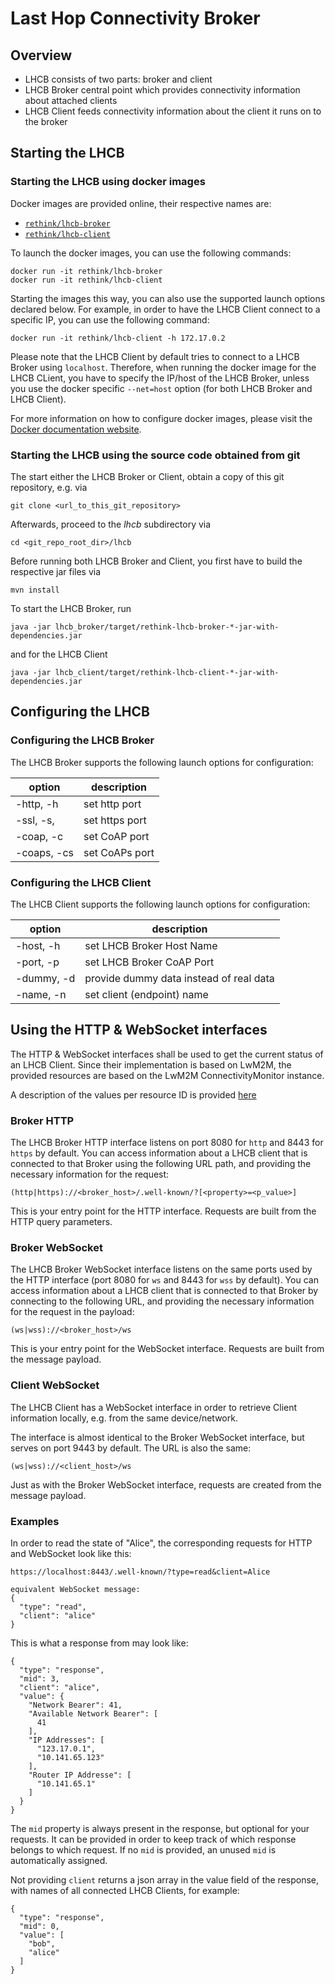 # Last Hop Connectivity Broker

## Overview

  * LHCB consists of two parts: broker and client 
  * LHCB Broker central point which provides connectivity information about attached clients
  * LHCB Client feeds connectivity information about the client it runs on to the broker

## Starting the LHCB

### Starting the LHCB using docker images

Docker images are provided online, their respective names are:

* [`rethink/lhcb-broker`](https://hub.docker.com/r/rethink/lhcb-broker/)
* [`rethink/lhcb-client`](https://hub.docker.com/r/rethink/lhcb-client/)

To launch the docker images, you can use the following commands:
```
docker run -it rethink/lhcb-broker
docker run -it rethink/lhcb-client
```
Starting the images this way, you can also use the supported launch options declared below. For example, in order to have the LHCB Client connect to a specific IP, you can use the following command:
```
docker run -it rethink/lhcb-client -h 172.17.0.2
```
Please note that the LHCB Client by default tries to connect to a LHCB Broker using `localhost`. Therefore, when running the docker image for the LHCB CLient, you have to specify the IP/host of the LHCB Broker, unless you use the docker specific `--net=host` option (for both LHCB Broker and LHCB Client).

For more information on how to configure docker images, please visit the [Docker documentation website](https://docs.docker.com/).

### Starting the LHCB using the source code obtained from git

The start either the LHCB Broker or Client, obtain a copy of this git repository, e.g. via
```
git clone <url_to_this_git_repository>
```

Afterwards, proceed to the *lhcb* subdirectory via
```
cd <git_repo_root_dir>/lhcb
```

Before running both LHCB Broker and Client, you first have to build the respective jar files via
```
mvn install
```

To start the LHCB Broker, run
```
java -jar lhcb_broker/target/rethink-lhcb-broker-*-jar-with-dependencies.jar
```
and for the LHCB Client
```
java -jar lhcb_client/target/rethink-lhcb-client-*-jar-with-dependencies.jar
```

## Configuring the LHCB

### Configuring the LHCB Broker
The LHCB Broker supports the following launch options for configuration:

option                      | description
--------------------------- | ---------------------------
-http, -h                   | set http port
-ssl, -s,                   | set https port
-coap, -c                   | set CoAP port
-coaps, -cs                 | set CoAPs port

### Configuring the LHCB Client
The LHCB Client supports the following launch options for configuration:

option                      | description
--------------------------- | ---------------------------
-host, -h                   | set LHCB Broker Host Name
-port, -p                   | set LHCB Broker CoAP Port
-dummy, -d                  | provide dummy data instead of real data
-name, -n                   | set client (endpoint) name

## Using the HTTP & WebSocket interfaces

The HTTP & WebSocket interfaces shall be used to get the current status of an LHCB Client.
Since their implementation is based on LwM2M, the provided resources are based on the LwM2M ConnectivityMonitor instance.

A description of the values per resource ID is provided [here](./LWM2M-Connectivity-Monitoring-Object.md)

### Broker HTTP
The LHCB Broker HTTP interface listens on port 8080 for `http` and 8443 for `https` by default.
You can access information about a LHCB client that is connected to that Broker using the following URL path, and providing the necessary information for the request:
```
(http|https)://<broker_host>/.well-known/?[<property>=<p_value>]
```
This is your entry point for the HTTP interface. Requests are built from the HTTP query parameters. 

### Broker WebSocket
The LHCB Broker WebSocket interface listens on the same ports used by the HTTP interface (port 8080 for `ws` and 8443 for `wss` by default).
You can access information about a LHCB client that is connected to that Broker by connecting to the following URL, and providing the necessary information for the request in the payload:
```
(ws|wss)://<broker_host>/ws
```
This is your entry point for the WebSocket interface. Requests are built from the message payload.

### Client WebSocket
The LHCB Client has a WebSocket interface in order to retrieve Client information locally, e.g. from the same device/network.

The interface is almost identical to the Broker WebSocket interface, but serves on port 9443 by default.
The URL is also the same:
```
(ws|wss)://<client_host>/ws
```
Just as with the Broker WebSocket interface, requests are created from the message payload.

### Examples
In order to read the state of "Alice", the corresponding requests for HTTP and WebSocket look like this:
```
https://localhost:8443/.well-known/?type=read&client=Alice

equivalent WebSocket message:
{
  "type": "read",
  "client": "alice"
}
```

This is what a response from may look like:
```
{
  "type": "response",
  "mid": 3,
  "client": "alice",
  "value": {
    "Network Bearer": 41,
    "Available Network Bearer": [
      41
    ],
    "IP Addresses": [
      "123.17.0.1",
      "10.141.65.123"
    ],
    "Router IP Addresse": [
      "10.141.65.1"
    ]
  }
}
```
The `mid` property is always present in the response, but optional for your requests.
It can be provided in order to keep track of which response belongs to which request.
If no `mid` is provided, an unused `mid` is automatically assigned.

Not providing `client` returns a json array in the value field of the response, with names of all connected LHCB Clients, for example:
```
{
  "type": "response",
  "mid": 0,
  "value": [
    "bob",
    "alice"
  ]
}
```